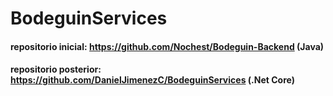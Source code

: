 # BodeguinServices

#### repositorio inicial: https://github.com/Nochest/Bodeguin-Backend (Java)
#### repositorio posterior: https://github.com/DanielJimenezC/BodeguinServices (.Net Core)
